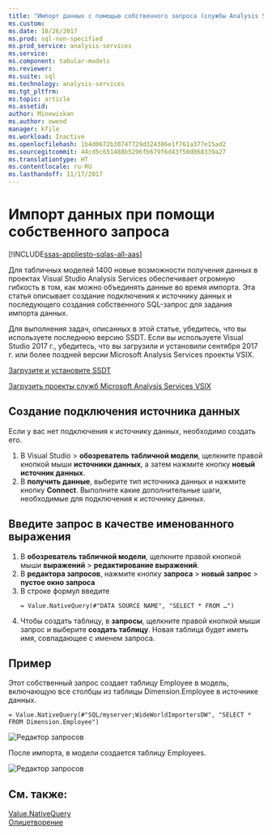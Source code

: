 ```yaml
---
title: "Импорт данных с помощью собственного запроса (службы Analysis Services) | Документы Microsoft"
ms.custom: 
ms.date: 10/26/2017
ms.prod: sql-non-specified
ms.prod_service: analysis-services
ms.service: 
ms.component: tabular-models
ms.reviewer: 
ms.suite: sql
ms.technology: analysis-services
ms.tgt_pltfrm: 
ms.topic: article
ms.assetid: 
author: Minewiskan
ms.author: owend
manager: kfile
ms.workload: Inactive
ms.openlocfilehash: 1b4d0672b30747729d324386e1f761a377e15ad2
ms.sourcegitcommit: 44cd5c651488b5296fb679f6d43f50d068339a27
ms.translationtype: HT
ms.contentlocale: ru-RU
ms.lasthandoff: 11/17/2017
---
```

# <a name="import-data-by-using-a-native-query"></a>Импорт данных при помощи собственного запроса

[!INCLUDE[ssas-appliesto-sqlas-all-aas](../../includes/ssas-appliesto-sqlas-all-aas.md)]

Для табличных моделей 1400 новые возможности получения данных в проектах Visual Studio Analysis Services обеспечивает огромную гибкость в том, как можно объединять данные во время импорта. Эта статья описывает создание подключения к источнику данных и последующего создания собственного SQL-запрос для задания импорта данных.

Для выполнения задач, описанных в этой статье, убедитесь, что вы используете последнюю версию SSDT. Если вы используете Visual Studio 2017 г., убедитесь, что вы загрузили и установили сентября 2017 г. или более поздней версии Microsoft Analysis Services проекты VSIX.

[Загрузите и установите SSDT](../../ssdt/download-sql-server-data-tools-ssdt.md)

[Загрузить проекты служб Microsoft Analysis Services VSIX](https://marketplace.visualstudio.com/items?itemName=ProBITools.MicrosoftAnalysisServicesModelingProjects)

## <a name="create-a-datasource-connection"></a>Создание подключения источника данных
Если у вас нет подключения к источнику данных, необходимо создать его.

1. В Visual Studio > **обозреватель табличной модели**, щелкните правой кнопкой мыши **источники данных**, а затем нажмите кнопку **новый источник данных**.
2. В **получить данные**, выберите тип источника данных и нажмите кнопку **Connect**. Выполните какие дополнительные шаги, необходимые для подключения к источнику данных.


## <a name="enter-a-query-as-a-named-expression"></a>Введите запрос в качестве именованного выражения
1. В **обозреватель табличной модели**, щелкните правой кнопкой мыши **выражений** > **редактирование выражений**.
2. В **редактора запросов**, нажмите кнопку **запроса** > **новый запрос** > **пустое окно запроса**
3. В строке формул введите
    ```
    = Value.NativeQuery(#"DATA SOURCE NAME", "SELECT * FROM …")
    ```
4. Чтобы создать таблицу, в **запросы**, щелкните правой кнопкой мыши запрос и выберите **создать таблицу**. Новая таблица будет иметь имя, совпадающее с именем запроса.


## <a name="example"></a>Пример
Этот собственный запрос создает таблицу Employee в модель, включающую все столбцы из таблицы Dimension.Employee в источнике данных.

```
= Value.NativeQuery(#"SQL/myserver;WideWorldImportersDW", "SELECT * FROM Dimension.Employee")
```
![Редактор запросов](media/ssas-import-query-example.png)


После импорта, в модели создается таблицу Employees.   

![Редактор запросов](media/ssas-import-query-example-table.png)


## <a name="see-also"></a>См. также:  
 [Value.NativeQuery](https://msdn.microsoft.com/library/mt736917.aspx)   
 [Олицетворение](../../analysis-services/tabular-models/impersonation-ssas-tabular.md)   

  
